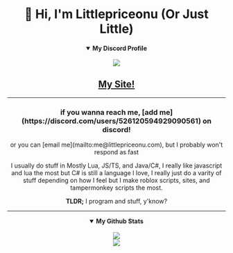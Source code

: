 <h1 align="center"> 
👋 Hi, I'm Littlepriceonu (Or Just Little)
</h1>

<details align="center" open>
    <summary><b>My Discord Profile</b></summary>
    <br>
<a href="https://discord.com/users/526120594929090561">
      <img src="https://lanyard.cnrad.dev/api/526120594929090561"/>
</a>
</details>

<h2 align="center"> <a href="https://littlepriceonu.com/"> My Site! </a> </h2>

<hr/>

<h3 align="center"> if you wanna reach me, [add me](https://discord.com/users/526120594929090561) on discord! </h3>
<p align="center"> or you can [email me](mailto:me@littlepriceonu.com), but I probably won't respond as fast </p>

<p align="center">I usually do stuff in Mostly Lua, JS/TS, and Java/C#, I really like javascript and lua the most but C# is still a language I love, I really just do a varity of stuff depending on how I feel but I make roblox scripts, sites, and tampermonkey scripts the most.</p>

<p align="center"> <strong>TLDR;</strong> I program and stuff, y'know? </p>

<hr/>

<details align="center" open>
    <summary><b>My Github Stats</b></summary>
    <br>
      <img src="https://github-readme-stats.vercel.app/api?username=littlepriceonu&show_icons=true&theme=tokyonight"/>
     <br>
      <img src="https://github-readme-stats.vercel.app/api/top-langs/?username=littlepriceonu&langs_count=6&theme=tokyonight"/>
</details>
